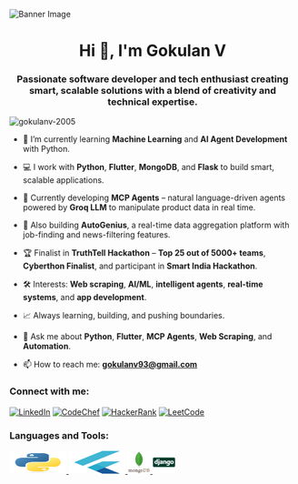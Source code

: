 ![Banner Image](https://raw.githubusercontent.com/PolarBearGG/PolarBearGG/master/web-developer.gif)

<h1 align="center">Hi 👋, I'm Gokulan V</h1>
<h3 align="center">Passionate software developer and tech enthusiast creating smart, scalable solutions with a blend of creativity and technical expertise.</h3>

<p align="left"> <img src="https://komarev.com/ghpvc/?username=gokulanv-2005&label=Profile%20views&color=0e75b6&style=flat" alt="gokulanv-2005" /> </p>

* 🌱 I’m currently learning **Machine Learning** and **AI Agent Development** with Python.
* 💻 I work with **Python**, **Flutter**, **MongoDB**, and **Flask** to build smart, scalable applications.
* 🤖 Currently developing **MCP Agents** – natural language-driven agents powered by **Groq LLM** to manipulate product data in real time.
* 🚀 Also building **AutoGenius**, a real-time data aggregation platform with job-finding and news-filtering features.
* 🏆 Finalist in **TruthTell Hackathon** – **Top 25 out of 5000+ teams**, **Cyberthon Finalist**, and participant in **Smart India Hackathon**.
* 🛠️ Interests: **Web scraping**, **AI/ML**, **intelligent agents**, **real-time systems**, and **app development**.
* 📈 Always learning, building, and pushing boundaries.


* 💬 Ask me about **Python**, **Flutter**, **MCP Agents**, **Web Scraping**, and **Automation**.
* 📫 How to reach me: **gokulanv93@gmail.com**

<h3 align="left">Connect with me:</h3>
<p align="left">
  <a href="https://www.linkedin.com/in/gokulan-v-40424b293/" target="blank"><img align="center" src="https://raw.githubusercontent.com/rahuldkjain/github-profile-readme-generator/master/src/images/icons/Social/linked-in-alt.svg" alt="LinkedIn" height="30" width="40" /></a>
  <a href="https://www.codechef.com/users/gokulanv2005" target="blank"><img align="center" src="https://cdn.jsdelivr.net/npm/simple-icons@3.1.0/icons/codechef.svg" alt="CodeChef" height="30" width="40" /></a>
  <a href="https://www.hackerrank.com/gokulanv2005" target="blank"><img align="center" src="https://raw.githubusercontent.com/rahuldkjain/github-profile-readme-generator/master/src/images/icons/Social/hackerrank.svg" alt="HackerRank" height="30" width="40" /></a>
  <a href="https://leetcode.com/gokulanv2005/" target="blank"><img align="center" src="https://raw.githubusercontent.com/rahuldkjain/github-profile-readme-generator/master/src/images/icons/Social/leet-code.svg" alt="LeetCode" height="30" width="40" /></a>
</p>

<h3 align="left">Languages and Tools:</h3>
<p align="left">
  <a href="https://www.python.org/" target="_blank" rel="noreferrer"> <img src="https://raw.githubusercontent.com/devicons/devicon/master/icons/python/python-original.svg" alt="python" width="100" height="40"/> </a>
  <a href="https://flutter.dev" target="_blank" rel="noreferrer"> <img src="https://raw.githubusercontent.com/devicons/devicon/master/icons/flutter/flutter-original.svg" alt="flutter" width="100" height="40"/> </a>
  <a href="https://www.mongodb.com/" target="_blank" rel="noreferrer"> <img src="https://raw.githubusercontent.com/devicons/devicon/master/icons/mongodb/mongodb-original-wordmark.svg" alt="mongodb" width="40" height="40"/> </a>
  <a href="https://www.djangoproject.com/" target="_blank" rel="noreferrer"> <img src="https://raw.githubusercontent.com/devicons/devicon/master/icons/django/django-original.svg" alt="django" width="40" height="40"/> </a>

</p>
